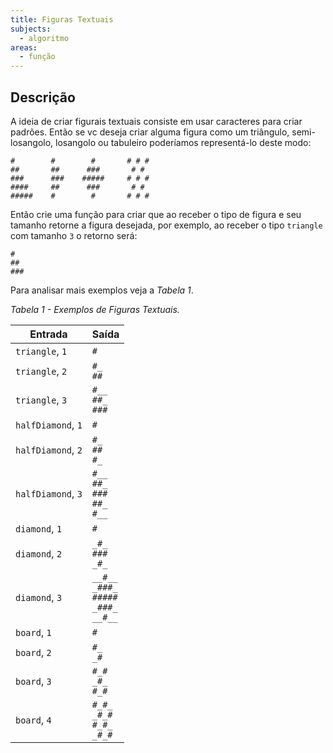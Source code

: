```yaml
---
title: Figuras Textuais
subjects:
  - algoritmo
areas:
  - função
---
```


## Descrição

A ideia de criar figurais textuais consiste em usar caracteres para criar padrões. Então se vc deseja criar alguma figura como um triângulo, semi-losangolo, losangolo ou tabuleiro poderíamos representá-lo deste modo:

```
#        #        #       # # #
##       ##      ###       # #
###      ###    #####     # # #
####     ##      ###       # #
#####    #        #       # # #
```

Então crie uma função para criar que ao receber o tipo de figura e seu tamanho retorne a figura desejada, por exemplo, ao receber o tipo `triangle` com tamanho `3` o retorno será:

```
#
##
###
```

Para analisar mais exemplos veja a _Tabela 1_.

_Tabela 1 - Exemplos de Figuras Textuais._

| Entrada            | Saída                                               |
| ------------------ | --------------------------------------------------- |
| `triangle`, `1`    | `#`                                                 |
| `triangle`, `2`    | `#_`<br>`##`                                        |
| `triangle`, `3`    | `#__`<br>`##_`<br>`###`                             |
| `halfDiamond`, `1` | `#`                                                 |
| `halfDiamond`, `2` | `#_`<br>`##`<br>`#_`                                |
| `halfDiamond`, `3` | `#__`<br>`##_`<br>`###`<br>`##_`<br>`#__`           |
| `diamond`, `1`     | `#`                                                 |
| `diamond`, `2`     | `_#_`<br>`###`<br>`_#_`                             |
| `diamond`, `3`     | `__#__`<br>`_###_`<br>`#####`<br>`_###_`<br>`__#__` |
| `board`, `1`       | `#`                                                 |
| `board`, `2`       | `#_`<br>`_#`                                        |
| `board`, `3`       | `#_#`<br>`_#_`<br>`#_#`                             |
| `board`, `4`       | `#_#_`<br>`_#_#`<br>`#_#_`<br>`_#_#`                |

